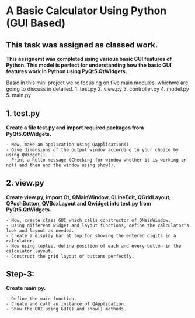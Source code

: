 # A Basic Calculator Using Python (GUI Based)
## This task was assigned as classed work.

**This assignemt was completed using various basic GUI features of Python. This model is perfect for understanding how the basic GUI features work in Python using PyQt5.QtWidgets.**

Basic in this mini project we're focusing on five main modules. whichwe are going to discuss in detailed.
    1. test.py
    2. view.py
    3. controller.py
    4. model.py
    5. main.py 
    

## 1. test.py
**Create a file  test.py and import required packages from PyQt5.QtWidgets.**

    - Now, make an application using QApplication()
    - Give dimensions of the output window according to your choice by using QWidget().
    - Print a hello message (Checking for window whether it is working or not) and then end the window using show().


## 2. view.py 
**Create view.py, import Ot, QMainWindow, QLineEdit, QGridLayout, QPushButton, QVBoxLayout and Qwidget into test.py from PyQt5.QtWidgets.**

    - Now, create class GUI which calls constructor of QMainWindow.
    - Using different widget and layout functions, define the calculator's look and layout as needed.
    - Create a display bar at top for showing the entered digits in a calculator.
    - Now using tuples, define position of each and every button in the calculator layout.
    - Construct the grid layout of buttons perfectly.

## Step-3:
**Create main.py.**

    - Define the main function.
    - Create and call an instance of QApplication.
    - Show the GUI using GUI() and show() methods.
